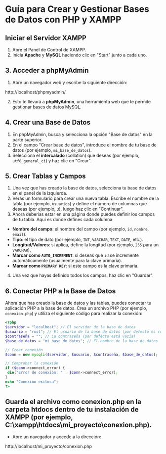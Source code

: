 # Guía para Crear y Gestionar Bases de Datos con PHP y XAMPP
## Iniciar el Servidor XAMPP

1. Abre el Panel de Control de XAMPP.
2. Inicia **Apache** y **MySQL** haciendo clic en "Start" junto a cada uno.

## 3. Acceder a phpMyAdmin

1. Abre un navegador web y escribe la siguiente dirección:

http://localhost/phpmyadmin/


2. Esto te llevará a **phpMyAdmin**, una herramienta web que te permite gestionar bases de datos MySQL.

## 4. Crear una Base de Datos

1. En phpMyAdmin, busca y selecciona la opción "Base de datos" en la parte superior.
2. En el campo "Crear base de datos", introduce el nombre de tu base de datos (por ejemplo, `mi_base_de_datos`).
3. Selecciona el **intercalado** (collation) que deseas (por ejemplo, `utf8_general_ci`) y haz clic en "Crear".

## 5. Crear Tablas y Campos

1. Una vez que has creado la base de datos, selecciona tu base de datos en el panel de la izquierda.
2. Verás un formulario para crear una nueva tabla. Escribe el nombre de la tabla (por ejemplo, `usuarios`) y define el número de columnas que deseas (por ejemplo, `3`), luego haz clic en "Continuar".
3. Ahora deberías estar en una página donde puedes definir los campos de tu tabla. Aquí es donde defines cada columna:
- **Nombre del campo**: el nombre del campo (por ejemplo, `id`, `nombre`, `email`).
- **Tipo**: el tipo de dato (por ejemplo, `INT`, `VARCHAR`, `TEXT`, `DATE`, etc.).
- **Longitud/Valores**: si aplica, define la longitud (por ejemplo, `255` para un `VARCHAR`).
- **Marcar como `AUTO_INCREMENT`**: si deseas que `id` se incremente automáticamente (usualmente para la clave primaria).
- **Marcar como `PRIMARY KEY`**: si este campo es la clave primaria.

4. Una vez que hayas definido todos los campos, haz clic en "Guardar".

## 6. Conectar PHP a la Base de Datos

Ahora que has creado la base de datos y las tablas, puedes conectar tu aplicación PHP a la base de datos. Crea un archivo PHP (por ejemplo, `conexion.php`) y utiliza el siguiente código para realizar la conexión:

```php
<?php
$servidor = "localhost"; // El servidor de la base de datos
$usuario = "root"; // El usuario de la base de datos (por defecto es root)
$contraseña = ""; // La contraseña (por defecto está vacía)
$base_de_datos = "mi_base_de_datos"; // El nombre de la base de datos

// Crear conexión
$conn = new mysqli($servidor, $usuario, $contraseña, $base_de_datos);

// Comprobar la conexión
if ($conn->connect_error) {
 die("Error de conexión: " . $conn->connect_error);
}
echo "Conexión exitosa";
?>
```

## Guarda el archivo como conexion.php en la carpeta htdocs dentro de tu instalación de XAMPP (por ejemplo, C:\xampp\htdocs\mi_proyecto\conexion.php).

- Abre un navegador y accede a la dirección:


http://localhost/mi_proyecto/conexion.php